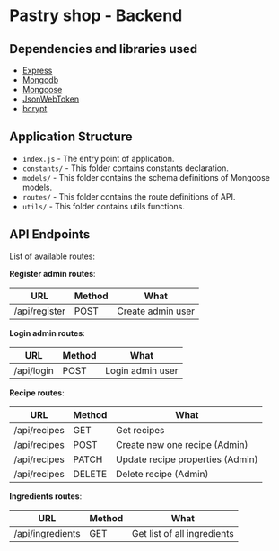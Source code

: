 # Pastry shop - Backend

## Dependencies and libraries used

- [Express](https://expressjs.com/)
- [Mongodb](https://www.mongodb.com)
- [Mongoose](https://www.npmjs.com/package/mongoose)
- [JsonWebToken](https://github.com/auth0/node-jsonwebtoken)
- [bcrypt](https://www.npmjs.com/package/bcrypt)

## Application Structure

- `index.js` - The entry point of application.
- `constants/` - This folder contains constants declaration.
- `models/` - This folder contains the schema definitions of Mongoose models.
- `routes/` - This folder contains the route definitions of API.
- `utils/` - This folder contains utils functions.


## API Endpoints

List of available routes:

**Register admin routes**:

| URL           | Method | What                    |
|---------------|--------|-------------------------|
| /api/register | POST   | Create admin user       |

**Login admin routes**:

| URL           | Method | What                    |
|---------------|--------|-------------------------|
| /api/login    | POST   | Login admin user        |

**Recipe routes**:

| URL           | Method | What                             |
|---------------|--------|----------------------------------|
| /api/recipes  | GET    | Get recipes                      |
| /api/recipes  | POST   | Create new one recipe (Admin)    |
| /api/recipes  | PATCH  | Update recipe properties (Admin) |
| /api/recipes  | DELETE | Delete recipe (Admin)            |

**Ingredients routes**:

| URL                 | Method | What                        |
|---------------------|--------|-----------------------------|
| /api/ingredients    | GET    | Get list of all ingredients |